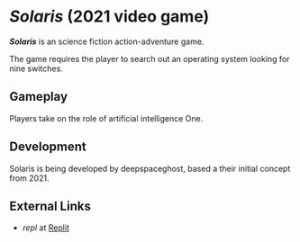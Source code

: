 # *Solaris* (2021 video game)
***Solaris*** is an science fiction action-adventure game.

The game requires the player to search out an operating system looking for nine switches.

## Gameplay
Players take on the role of artificial intelligence One.

## Development
Solaris is being developed by deepspaceghost, based a their initial concept from 2021.

## External Links
- *repl* at [Replit](https://en.wikipedia.org/wiki/Replit)
